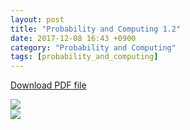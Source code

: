 ```yaml
---
layout: post
title: "Probability and Computing 1.2"
date: 2017-12-08 16:43 +0900
category: "Probability and Computing"
tags: [probability_and_computing]
---
```


<a href="{{ site.url }}/assets/Probability_and_Computing_1.2.pdf" class="center-image" >Download PDF file</a>

<img src="{{ site.url }}/assets/Probability_and_Computing_1.2-1.jpg" class="center-image" /> <br />
<img src="{{ site.url }}/assets/Probability_and_Computing_1.2-2.jpg" class="center-image" />

